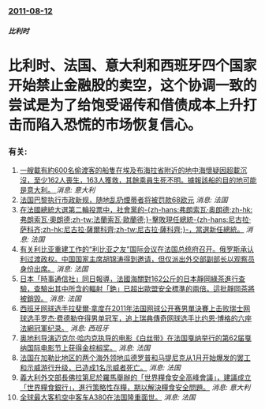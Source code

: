 ### [2011-08-12](/news/2011/08/12/index.md)

##### 比利时
#  比利时、法国、意大利和西班牙四个国家开始禁止金融股的卖空，这个协调一致的尝试是为了给饱受谣传和借债成本上升打击而陷入恐慌的市场恢复信心。 




### 有关:

1. [一艘載有約600名偷渡客的船隻在埃及布海拉省附近的地中海懷疑因超載沉沒，至少162人喪生，163人獲救，其餘乘員生死不明。據報該船的目的地可能是意大利。 ](/zh/news/2016/09/21/一艘載有約600名偷渡客的船隻在埃及布海拉省附近的地中海懷疑因超載沉沒-至少162人喪生-163人獲救-其餘乘員生死不明.md) _消息: 意大利_
2. [法国巴黎执行市政新规，随地乱扔煙蒂者将被罚款68欧元](/zh/news/2015/10/2/法国巴黎执行市政新规-随地乱扔煙蒂者将被罚款68欧元.md) _消息: 法国_
3. [ 在法國總統大選第二輪投票中，社會黨的-{zh-hans:弗朗索瓦·奥朗德;zh-hk:弗朗索瓦·奧朗德;zh-tw:法蘭索瓦·歐蘭德;}-擊敗現任總統-{zh-hans:尼古拉·萨科齐;zh-hk:尼古拉·薩爾科齊;zh-tw:尼古拉·薩科齊;}-，當選新任總統。](/zh/news/2012/05/6/在法國總統大選第二輪投票中-社會黨的-zh-hans-弗朗索瓦-奥朗德-zh-hk-弗朗索瓦-奧朗德-zh-tw-法.md) _消息: 法国_
4. [ 有关利比亚重建工作的“利比亚之友”国际会议在法国总统府召开。俄罗斯承认利过渡政权。中国国家主席胡锦涛得到邀请，但仅派出外交部副部长以观察员身份出席。](/zh/news/2011/09/1/有关利比亚重建工作的-利比亚之友-国际会议在法国总统府召开-俄罗斯承认利过渡政权-中国国家主席胡锦涛得到邀请-但仅派出.md) _消息: 法国_
5. [ 日本「時事通信社」同日報導，法國海關對162公斤的日本靜岡綠茶進行查驗，查驗出其中所含的輻射「銫」已超出歐盟安全標準的兩倍。這批靜岡茶將被銷毀。](/zh/news/2011/06/18/日本-時事通信社-同日報導-法國海關對162公斤的日本靜岡綠茶進行查驗-查驗出其中所含的輻射-銫-已超出歐盟安全標準的.md) _消息: 法国_
6. [ 西班牙网球选手拉斐爾·拿度在2011年法国网球公开赛男單決賽上击败瑞士网球选手罗杰·费德勒夺得男单冠军，追上瑞典傳奇网球选手比约恩·博格的六座法網冠軍纪录。](/zh/news/2011/06/5/西班牙网球选手拉斐爾-拿度在2011年法国网球公开赛男單決賽上击败瑞士网球选手罗杰-费德勒夺得男单冠军-追上瑞典傳奇网.md) _消息: 西班牙_
7. [奥地利导演迈克尔·哈内克执导的电影《白丝带》在法国戛纳举行的第62届戛纳国际电影节上获得金棕榈奖。](/zh/news/2009/05/25/奥地利导演迈克尔-哈内克执导的电影-白丝带-在法国戛纳举行的第62届戛纳国际电影节上获得金棕榈奖.md) _消息: 法国_
8. [法国在加勒比地区的两个海外领地瓜德罗普和马提尼克从1月开始爆发的罢工和示威游行升级，已造成1名示威者死亡。](/zh/news/2009/02/18/法国在加勒比地区的两个海外领地瓜德罗普和马提尼克从1月开始爆发的罢工和示威游行升级-已造成1名示威者死亡.md) _消息: 法国_
9. [義大利外交部長佛拉第尼於羅馬舉辦的「世界糧食安全高峰會議」，建議成立「世界糧食銀行」，進行策略性存糧，期以解決糧食安全問題。](/zh/news/2008/06/5/義大利外交部長佛拉第尼於羅馬舉辦的-世界糧食安全高峰會議-建議成立-世界糧食銀行-進行策略性存糧-期以解決糧食安全問.md) _消息: 意大利_
10. [ 全球最大客机空中客车A380在法国隆重面世。](/zh/news/2005/01/18/全球最大客机空中客车A380在法国隆重面世.md) _消息: 法国_
